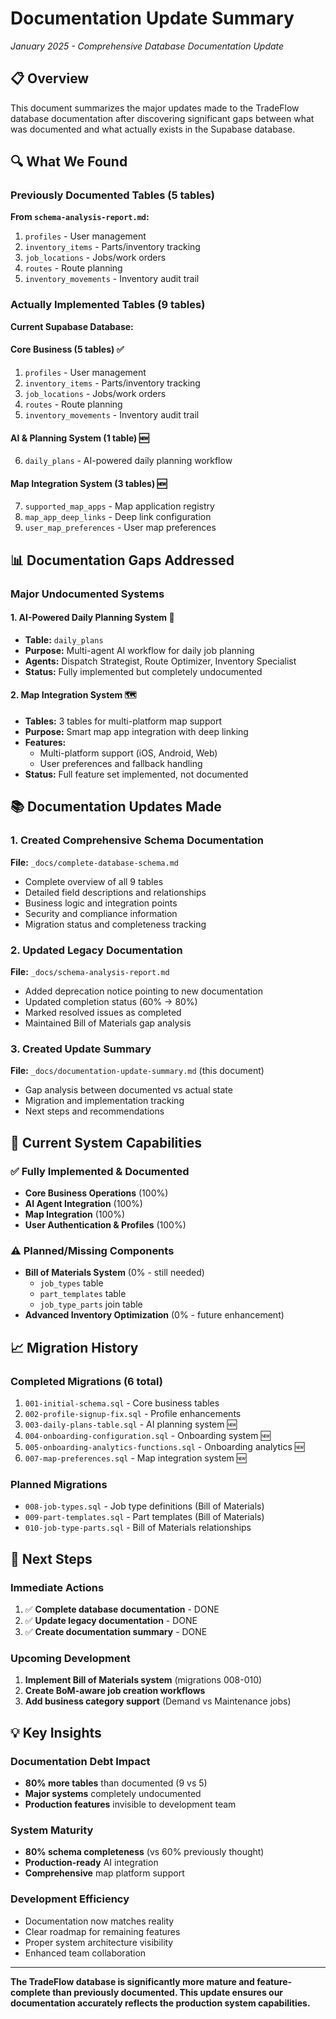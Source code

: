 # Documentation Update Summary

*January 2025 - Comprehensive Database Documentation Update*

## 📋 Overview

This document summarizes the major updates made to the TradeFlow database documentation after discovering significant gaps between what was documented and what actually exists in the Supabase database.

## 🔍 What We Found

### Previously Documented Tables (5 tables)
**From `schema-analysis-report.md`:**
1. `profiles` - User management
2. `inventory_items` - Parts/inventory tracking  
3. `job_locations` - Jobs/work orders
4. `routes` - Route planning
5. `inventory_movements` - Inventory audit trail

### Actually Implemented Tables (9 tables)
**Current Supabase Database:**

#### Core Business (5 tables) ✅
1. `profiles` - User management
2. `inventory_items` - Parts/inventory tracking
3. `job_locations` - Jobs/work orders  
4. `routes` - Route planning
5. `inventory_movements` - Inventory audit trail

#### AI & Planning System (1 table) 🆕
6. `daily_plans` - AI-powered daily planning workflow

#### Map Integration System (3 tables) 🆕
7. `supported_map_apps` - Map application registry
8. `map_app_deep_links` - Deep link configuration
9. `user_map_preferences` - User map preferences

## 📊 Documentation Gaps Addressed

### Major Undocumented Systems

#### 1. **AI-Powered Daily Planning System** 🤖
- **Table:** `daily_plans`
- **Purpose:** Multi-agent AI workflow for daily job planning
- **Agents:** Dispatch Strategist, Route Optimizer, Inventory Specialist
- **Status:** Fully implemented but completely undocumented

#### 2. **Map Integration System** 🗺️
- **Tables:** 3 tables for multi-platform map support
- **Purpose:** Smart map app integration with deep linking
- **Features:**
  - Multi-platform support (iOS, Android, Web)
  - User preferences and fallback handling
- **Status:** Full feature set implemented, not documented

## 📚 Documentation Updates Made

### 1. Created Comprehensive Schema Documentation
**File:** `_docs/complete-database-schema.md`
- Complete overview of all 9 tables
- Detailed field descriptions and relationships
- Business logic and integration points
- Security and compliance information
- Migration status and completeness tracking

### 2. Updated Legacy Documentation
**File:** `_docs/schema-analysis-report.md`
- Added deprecation notice pointing to new documentation
- Updated completion status (60% → 80%)
- Marked resolved issues as completed
- Maintained Bill of Materials gap analysis

### 3. Created Update Summary
**File:** `_docs/documentation-update-summary.md` (this document)
- Gap analysis between documented vs actual state
- Migration and implementation tracking
- Next steps and recommendations

## 🚀 Current System Capabilities

### ✅ Fully Implemented & Documented
- **Core Business Operations** (100%)
- **AI Agent Integration** (100%) 
- **Map Integration** (100%)
- **User Authentication & Profiles** (100%)

### ⚠️ Planned/Missing Components
- **Bill of Materials System** (0% - still needed)
  - `job_types` table
  - `part_templates` table  
  - `job_type_parts` join table
- **Advanced Inventory Optimization** (0% - future enhancement)

## 📈 Migration History

### Completed Migrations (6 total)
1. `001-initial-schema.sql` - Core business tables
2. `002-profile-signup-fix.sql` - Profile enhancements
3. `003-daily-plans-table.sql` - AI planning system 🆕
4. `004-onboarding-configuration.sql` - Onboarding system 🆕
5. `005-onboarding-analytics-functions.sql` - Onboarding analytics 🆕
6. `007-map-preferences.sql` - Map integration system 🆕

### Planned Migrations
- `008-job-types.sql` - Job type definitions (Bill of Materials)
- `009-part-templates.sql` - Part templates (Bill of Materials)
- `010-job-type-parts.sql` - Bill of Materials relationships

## 🎯 Next Steps

### Immediate Actions
1. ✅ **Complete database documentation** - DONE
2. ✅ **Update legacy documentation** - DONE  
3. ✅ **Create documentation summary** - DONE

### Upcoming Development
1. **Implement Bill of Materials system** (migrations 008-010)
2. **Create BoM-aware job creation workflows**
3. **Add business category support** (Demand vs Maintenance jobs)

## 💡 Key Insights

### Documentation Debt Impact
- **80% more tables** than documented (9 vs 5)
- **Major systems** completely undocumented
- **Production features** invisible to development team

### System Maturity
- **80% schema completeness** (vs 60% previously thought)
- **Production-ready** AI integration
- **Comprehensive** map platform support

### Development Efficiency
- Documentation now matches reality
- Clear roadmap for remaining features
- Proper system architecture visibility
- Enhanced team collaboration

---

**The TradeFlow database is significantly more mature and feature-complete than previously documented. This update ensures our documentation accurately reflects the production system capabilities.** 